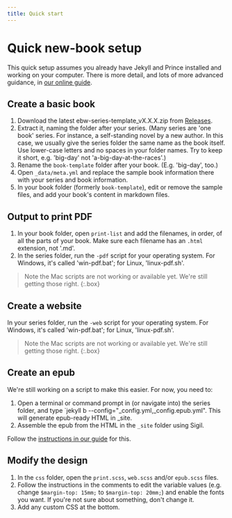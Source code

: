 ```yaml
---
title: Quick start
---
```


# Quick new-book setup

This quick setup assumes you already have Jekyll and Prince installed and working on your computer. There is more detail, and lots of more advanced guidance, in [our online guide](http://electricbookworks.github.io/electric-book-workflow/).

## Create a basic book

1. Download the latest ebw-series-template_vX.X.X.zip from [Releases](https://github.com/electricbookworks/electric-book-workflow/releases).
2. Extract it, naming the folder after your series. (Many series are 'one book' series. For instance, a self-standing novel by a new author. In this case, we usually give the series folder the same name as the book itself. Use lower-case letters and no spaces in your folder names. Try to keep it short, e.g. 'big-day' not 'a-big-day-at-the-races'.)
3. Rename the `book-template` folder after your book. (E.g. 'big-day', too.)
4. Open `_data/meta.yml` and replace the sample book information there with your series and book information.
5. In your book folder (formerly `book-template`), edit or remove the sample files, and add your book's content in markdown files.

## Output to print PDF

1. In your book folder, open `print-list` and add the filenames, in order, of all the parts of your book. Make sure each filename has an `.html` extension, not '.md'. 
2. In the series folder, run the `-pdf` script for your operating system. For Windows, it's called 'win-pdf.bat'; for Linux, 'linux-pdf.sh'.

> Note the Mac scripts are not working or available yet. We're still getting those right.
{:.box}

## Create a website

In your series folder, run the `-web` script for your operating system. For Windows, it's called 'win-pdf.bat'; for Linux, 'linux-pdf.sh'.

> Note the Mac scripts are not working or available yet. We're still getting those right.
{:.box}

## Create an epub

We're still working on a script to make this easier. For now, you need to:

1. Open a terminal or command prompt in (or navigate into) the series folder, and type `jekyll b --config="_config.yml,_config.epub.yml". This will generate epub-ready HTML in _site.
2. Assemble the epub from the HTML in the `_site` folder using Sigil.

Follow the [instructions in our guide](http://electricbookworks.github.io/electric-book-workflow/guide/51-epub-output.html#epub-output) for this.

## Modify the design

1. In the `css` folder, open the `print.scss`, `web.scss` and/or `epub.scss` files.
2. Follow the instructions in the comments to edit the variable values (e.g. change `$margin-top: 15mm;` to `$margin-top: 20mm;`) and enable the fonts you want. If you're not sure about something, don't change it.
3. Add any custom CSS at the bottom.

